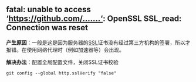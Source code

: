 ## fatal: unable to access ‘https://github.com/.......‘: OpenSSL SSL_read: Connection was reset

**产生原因**：一般是这是因为服务器的[SSL](https://so.csdn.net/so/search?q=SSL&spm=1001.2101.3001.7020)证书没有经过第三方机构的签署，所以才报错。在使用网络代理时（例如加速器等）会出现。

**解决办法**：配置全局配置文件，关闭SSL证书校验

```
git config --global http.sslVerify "false"
```


